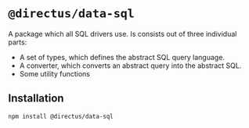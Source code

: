 # `@directus/data-sql`

A package which all SQL drivers use. Is consists out of three individual parts:

- A set of types, which defines the abstract SQL query language.
- A converter, which converts an abstract query into the abstract SQL.
- Some utility functions

## Installation

```
npm install @directus/data-sql
```
